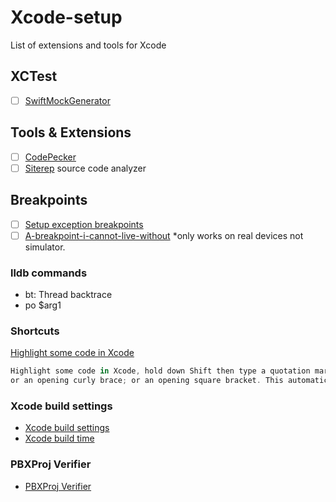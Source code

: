 # Xcode-setup
List of extensions and tools for Xcode 

## XCTest
- [ ] [SwiftMockGenerator](https://github.com/seanhenry/SwiftMockGeneratorForXcode) 

## Tools & Extensions 
- [ ] [CodePecker](https://github.com/woshiccm/Pecker)
- [ ] [Siterep](https://github.com/twostraws/Sitrep) source code analyzer

## Breakpoints 
- [ ] [Setup exception breakpoints](https://www.hackingwithswift.com/example-code/xcode/how-to-create-exception-breakpoints-in-xcode)
- [ ] [A-breakpoint-i-cannot-live-without](https://dasdom.github.io/a-breakpoint-i-cannot-live-without/) *only works on real devices not simulator.
### lldb commands 
- bt: Thread backtrace 
- po $arg1

### Shortcuts
[Highlight some code in Xcode](https://twitter.com/scottsmithdev/status/1223347112026329089)

``` swift
Highlight some code in Xcode, hold down Shift then type a quotation mark; or an opening parenthesis; 
or an opening curly brace; or an opening square bracket. This automatically wraps your highlighted code in the character you typed. 
```
### Xcode build settings 
- [Xcode build settings](https://xcodebuildsettings.com/?utm_campaign=iOS%2BDev%2BWeekly&utm_medium=email&utm_source=iOS%2BDev%2BWeekly%2BIssue%2B445)
- [Xcode build time](https://www.onswiftwings.com/posts/build-time-optimization-part1/)


### PBXProj Verifier
- [PBXProj Verifier](https://github.com/Karumi/Kin)
